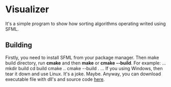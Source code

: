 # Visualizer
It's a simple program to show how sorting algorithms operating writed using SFML.
## Building
Firstly, you need to install SFML from your package manager. Then make build directory, run **cmake** and then **make** or **cmake --build**.
For example:
...
mkdir build
cd build
cmake ..
cmake --build .
...
If you using Windows, then tear it down and use Linux. It's a joke. Maybe. Anyway, you can download executable file with dll's and source code [here](https://github.com/Ziaft/VIsualizer/releases/tag/1.0).
